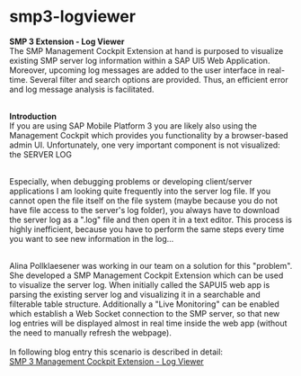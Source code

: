 # smp3-logviewer

<p><b>SMP 3 Extension - Log Viewer</b><br>
The SMP Management Cockpit Extension at hand is purposed to visualize existing SMP server log information within a SAP UI5 Web Application. Moreover, upcoming log messages are added to the user interface in real-time. Several filter and search options are provided. Thus, an efficient error and log message analysis is facilitated.
<br><br>
<p><b>Introduction</b><br>
If you are using SAP Mobile Platform 3 you are likely also using the Management Cockpit which provides you functionality by a browser-based admin UI. Unfortunately, one very important component is not visualized: the SERVER LOG<br><br>

Especially, when debugging problems or developing client/server applications I am looking quite frequently into the server log file. If you cannot open the file itself on the file system (maybe because you do not have file access to the server's log folder), you always have to download the server log as a ".log" file and then open it in a text editor. This process is highly inefficient, because you have to perform the same steps every time you want to see new information in the log...<br><br>

Alina Pollklaesener was working in our team on a solution for this "problem". She developed a SMP Management Cockpit Extension which can be used to visualize the server log. When initially called the SAPUI5 web app is parsing the existing server log and visualizing it in a searchable and filterable table structure. Additionally a "Live Monitoring" can be enabled which establish a Web Socket connection to the SMP server, so that new log entries will be displayed almost in real time inside the web app (without the need to manually refresh the webpage). <br><br>
In following blog entry this scenario is described in detail: <br>
<a href="http://scn.sap.com/docs/DOC-74237">SMP 3 Management Cockpit Extension - Log Viewer</a>
</p>
<p></p>


